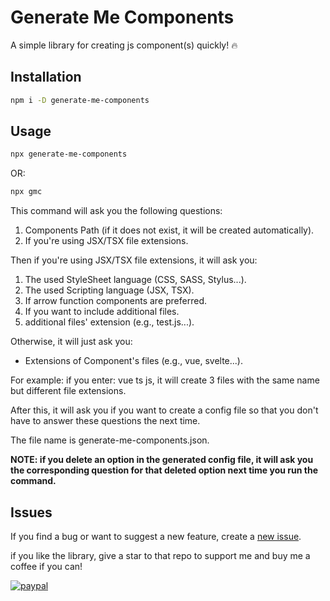 # Generate Me Components

A simple library for creating js component(s) quickly! :fire:

## Installation

```bash
npm i -D generate-me-components
```

## Usage

```bash
npx generate-me-components 
```

OR:

```bash
npx gmc
```

This command will ask you the following questions:

1. Components Path (if it does not exist, it will be created automatically).
2. If you're using JSX/TSX file extensions.

Then if you're using JSX/TSX file extensions, it will ask you:

1. The used StyleSheet language (CSS, SASS, Stylus...).
2. The used Scripting language (JSX, TSX).
3. If arrow function components are preferred.
4. If you want to include additional files.
5. additional files' extension (e.g., test.js...).

Otherwise, it will just ask you:

- Extensions of Component's files (e.g., vue, svelte...).

For example: if you enter: vue ts js, it will create 3 files with the same name but different file extensions.

After this, it will ask you if you want to create a config file so that you don't have to answer these questions the next time.

The file name is generate-me-components.json.

**NOTE: if you delete an option in the generated config file, it will ask you the corresponding question for that deleted option next time you run the command.**

## Issues

If you find a bug or want to suggest a new feature, create a [new issue](https://github.com/MrLuckyCat/gift-me-components/issues).

if you like the library, give a star to that repo to support me and buy me a coffee if you can!

[![paypal](https://www.paypalobjects.com/en_US/i/btn/btn_donateCC_LG.gif)](https://ko-fi.com/mrluckycat)
